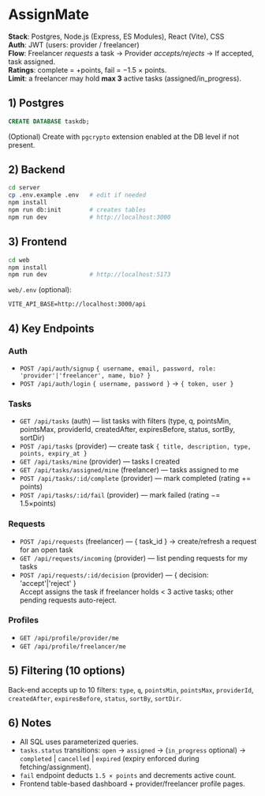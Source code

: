 
# AssignMate

**Stack**: Postgres, Node.js (Express, ES Modules), React (Vite), CSS  
**Auth**: JWT (users: provider / freelancer)  
**Flow**: Freelancer *requests* a task → Provider *accepts/rejects* → If accepted, task assigned.  
**Ratings**: complete = +points, fail = −1.5 × points.  
**Limit**: a freelancer may hold **max 3** active tasks (assigned/in_progress).


## 1) Postgres
```sql
CREATE DATABASE taskdb;
```
(Optional) Create with `pgcrypto` extension enabled at the DB level if not present.

## 2) Backend
```bash
cd server
cp .env.example .env   # edit if needed
npm install
npm run db:init        # creates tables
npm run dev            # http://localhost:3000
```

## 3) Frontend
```bash
cd web
npm install
npm run dev            # http://localhost:5173
```

`web/.env` (optional):
```
VITE_API_BASE=http://localhost:3000/api
```

## 4) Key Endpoints
### Auth
- `POST /api/auth/signup` `{ username, email, password, role: 'provider'|'freelancer', name, bio? }`
- `POST /api/auth/login` `{ username, password }` → `{ token, user }`

### Tasks
- `GET /api/tasks` (auth) — list tasks with filters (type, q, pointsMin, pointsMax, providerId, createdAfter, expiresBefore, status, sortBy, sortDir)
- `POST /api/tasks` (provider) — create task `{ title, description, type, points, expiry_at }`
- `GET /api/tasks/mine` (provider) — tasks I created
- `GET /api/tasks/assigned/mine` (freelancer) — tasks assigned to me
- `POST /api/tasks/:id/complete` (provider) — mark completed (rating += points)
- `POST /api/tasks/:id/fail` (provider) — mark failed (rating −= 1.5×points)

### Requests
- `POST /api/requests` (freelancer) — { task_id }  → create/refresh a request for an open task
- `GET /api/requests/incoming` (provider) — list pending requests for my tasks
- `POST /api/requests/:id/decision` (provider) — { decision: 'accept'|'reject' }  
  Accept assigns the task if freelancer holds < 3 active tasks; other pending requests auto-reject.

### Profiles
- `GET /api/profile/provider/me`
- `GET /api/profile/freelancer/me`

## 5) Filtering (10 options)
Back-end accepts up to 10 filters: `type`, `q`, `pointsMin`, `pointsMax`, `providerId`, `createdAfter`, `expiresBefore`, `status`, `sortBy`, `sortDir`.

## 6) Notes
- All SQL uses parameterized queries.
- `tasks.status` transitions: `open` → `assigned` → (`in_progress` optional) → `completed` | `cancelled` | `expired` (expiry enforced during fetching/assignment).
- `fail` endpoint deducts `1.5 × points` and decrements active count.
- Frontend table-based dashboard + provider/freelancer profile pages.

